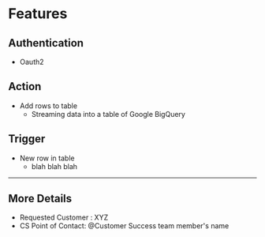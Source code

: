 # Features

## Authentication
- Oauth2

## Action
- Add rows to table 
  - Streaming data into a table of Google BigQuery

## Trigger
- New row in table
  - blah blah blah 
_______

## More Details
- Requested Customer : XYZ
- CS Point of Contact: @Customer Success team member's name
